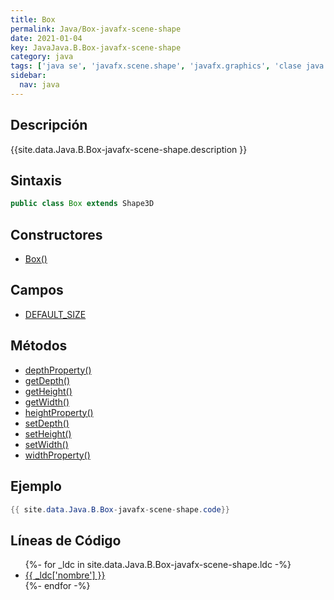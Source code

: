```yaml
---
title: Box
permalink: Java/Box-javafx-scene-shape
date: 2021-01-04
key: JavaJava.B.Box-javafx-scene-shape
category: java
tags: ['java se', 'javafx.scene.shape', 'javafx.graphics', 'clase java', 'JavaFX 8.0']
sidebar: 
  nav: java
---
```


## Descripción
{{site.data.Java.B.Box-javafx-scene-shape.description }}

## Sintaxis
~~~java
public class Box extends Shape3D
~~~

## Constructores
* [Box()](/Java/Box-javafx-scene-shape/Box/)

## Campos
* [DEFAULT_SIZE](/Java/Box-javafx-scene-shape/DEFAULT_SIZE)

## Métodos
* [depthProperty()](/Java/Box-javafx-scene-shape/depthProperty)
* [getDepth()](/Java/Box-javafx-scene-shape/getDepth)
* [getHeight()](/Java/Box-javafx-scene-shape/getHeight)
* [getWidth()](/Java/Box-javafx-scene-shape/getWidth)
* [heightProperty()](/Java/Box-javafx-scene-shape/heightProperty)
* [setDepth()](/Java/Box-javafx-scene-shape/setDepth)
* [setHeight()](/Java/Box-javafx-scene-shape/setHeight)
* [setWidth()](/Java/Box-javafx-scene-shape/setWidth)
* [widthProperty()](/Java/Box-javafx-scene-shape/widthProperty)

## Ejemplo
~~~java
{{ site.data.Java.B.Box-javafx-scene-shape.code}}
~~~

## Líneas de Código
<ul>
{%- for _ldc in site.data.Java.B.Box-javafx-scene-shape.ldc -%}
   <li>
       <a href="{{_ldc['url'] }}">{{ _ldc['nombre'] }}</a>
   </li>
{%- endfor -%}
</ul>
